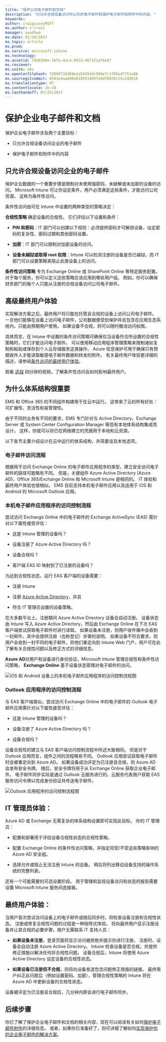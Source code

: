 ```yaml
---
title: "保护公司电子邮件和文档"
description: "只允许合规设备访问你公司的电子邮件和保护电子邮件和附件中的内容。"
keywords: 
author: craigcaseyMSFT
ms.author: v-craic
manager: swadhwa
ms.date: 01/10/2017
ms.topic: article
ms.prod: 
ms.service: microsoft-intune
ms.technology: 
ms.assetid: 78d8368e-1bfe-4ac4-991d-467321a76ed7
ms.reviewer: 
ms.suite: ems
ms.openlocfilehash: f209973d304e1a54393dc994e7c3785e4f751a88
ms.sourcegitcommit: 0541e4aa400a818551469fe9df8929c25c2dd918
ms.translationtype: HT
ms.contentlocale: zh-CN
ms.lasthandoff: 07/25/2017
---
```

# <a name="protecting-corporate-email-and-documents"></a>保护企业电子邮件和文档
保护企业电子邮件涉及两个主要目标：

-   只允许合规设备访问企业的电子邮件

-   保护电子邮件和附件中的内容

## <a name="allow-only-compliant-devices-to-access-your-companys-email"></a>只允许合规设备访问企业的电子邮件
保护企业数据的一个重要步骤是限制对未使用强密码、未破解或未加密的设备的访问。 Microsoft Intune 可让你设定条件，用户必须满足这些条件，才能访问公司资源。 这称为条件性访问。

条件性访问由可在 Intune 中设置的两种类型的策略决定：

**合规性策略** 确定设备的合规性。 它们评估以下设置和条件：

-   **PIN 和密码**：IT 部门可以创建以下规则：必须提供密码才可解锁设备，设定密码的复杂性、密码过期和其他密码设置。

-   **加密**：IT 部门可以限制对加密设备的访问。

-   **设备未越狱或取得 root 权限**：Intune 可以检测注册的设备是否已越狱，而 IT 部门可以设置策略来阻止此类设备上的访问。

**条件性访问策略** 专为 Exchange Online 或 SharePoint Online 等特定服务配置。 对于每个服务，你可以定义这些策略应该应用到哪些用户组。 例如，你可以确保财务部门的每个人只能从注册的合规设备访问公司电子邮件。

## <a name="high-level-end-user-experience"></a>高级最终用户体验
实现解决方案之后，最终用户将只能在托管且合规的设备上访问公司电子邮件。 一旦他们能够在设备上访问电子邮件，公司数据便受到保护并且包含在应用生态系统内，只能由预期用户使用。 如果设备不合规，则可以随时撤消访问权限。

具体而言，在 Intune 中设置的条件访问策略可确保仅当设备符合所设置的合规性策略时，它们才能访问电子邮件。 可以使用移动应用程序管理策略来限制诸如复制和粘贴或保存到个人云存储服务这类操作。 Azure 信息保护可用于确保只有预期收件人才能读取敏感电子邮件数据和转发的附件。 有关最终用户体验更详细的描述，请参阅[条件访问的最终用户体验](end-user-experience-conditional-access.md)。


观看 [这段](https://www.youtube.com/watch?feature=player_embedded&v=lYx3YIezccg) 四分钟的视频，了解条件性访问会如何影响最终用户。

## <a name="why-architecture-matters"></a>为什么体系结构很重要
EMS 和 Office 365 的不同组件构建用于在云中运行。 这带来了云的所有好处：可扩展性、灵活性和易管理性。

由于不同的业务有不同的要求，EMS 专门针对与 Active Directory、Exchange Server 或 System Center Configuration Manager 等现有本地体系结构集成而设计。 这样，你就可以将已在网络建立的凭据用于本地和云资源。

以下各节主要介绍设计在云中运行的体系结构，并简要谈及本地选项。

### <a name="email-access-flow"></a>电子邮件访问流程
根据用于访问 Exchange Online 的电子邮件应用程序的类型，建立安全访问电子邮件的路径可能略有不同。 但是，关键组件 Azure Active Directory (Azure AD)、Office 365/Exchange Online 和 Microsoft Intune 是相同的。 IT 体验和最终用户体验也很相似。 EMS 目前支持本机电子邮件应用以及适用于 iOS 和 Android 的 Microsoft Outlook 应用。

### <a name="access-control-flow-for-native-email-applications"></a>本机电子邮件应用程序的访问控制流程
尝试访问 Exchange Online 中的电子邮件的 Exchange ActiveSync (EAS) 需针对以下属性接受评估：

-   这是 Intune 管理的设备吗？

-   设备注册了 Azure Active Directory 吗？

-   设备合规吗？

-   客户端 EAS ID 映射到了已注册的设备吗？

为达到合规性状态，运行 EAS 客户端的设备需要：

-   注册 Intune

-   注册 [Azure Active Directory](https://msdn.microsoft.com/6a14cb1f-a058-4453-8ede-d9f4a66a7073.aspx)，并且

-   符合 IT 管理员设置的设备策略。

在大多数平台上，注册期间 Azure Active Directory 设备会自动注册。 设备状态由 Intune 写入 Azure Active Directory，然后由 Exchange Online 在下次 EAS 客户端尝试获取电子邮件时进行读取。 如果设备未注册，则用户收件箱中会收到一封邮件，其中会提供注册（也称登记）步骤的说明。 如果设备不符合要求，则用户会收到一封不同的电子邮件，将他们重定向到 Intune Web 门户，用户可在此了解有关合规性问题以及修正方式的详细信息。

**Azure AD**对用户和设备进行身份验证，Microsoft Intune 管理合规性和条件性访问策略， **Exchange Online** 基于设备状态管理对电子邮件的访问。

![iOS 和 Android 设备上的本机电子邮件应用程序的访问控制流程图](./media/ProtectEmail/Access-Control-Flow-For-Native-Email-Apps.png)

### <a name="access-control-flow-for-outlook-applications"></a>Outlook 应用程序的访问控制流程
与 EAS 客户端类似，尝试访问 Exchange Online 中的电子邮件的 Outlook 电子邮件应用需针对以下属性接受评估：

-   这是 Intune 管理的设备吗？

-   设备注册了 Azure Active Directory 吗？

-   设备合规吗？

设备合规性的建立与 EAS 客户端访问控制流程中所述大致相同。 但是对于 Outlook 应用而言，组件之间的流程略有不同。 Outlook 应用尝试获取电子邮件时会被重定向到 Azure AD。 如果设备成功评定为已注册且合规，则 Azure AD 会发布安全令牌。 随后，安全令牌将用于从 Exchange Online 获取企业电子邮件。 电子邮件同步实际是通过 Outlook 云服务进行的，云服务代表用户获取 EAS 服务访问令牌以完成身份验证并传送电子邮件。

![Outlook 应用程序的访问控制流程图](./media/ProtectEmail/Access-Control-Flow-For-Outlook-App.png)

## <a name="the-it-admin-experience"></a>IT 管理员体验：
Azure AD 或 Exchange 无需复杂的体系结构设置即可实现此目标。 你的 IT 管理员：

-   配置和部署用于评估设备合规性状态的合规性策略。

-   配置 Exchange Online 的条件性访问策略，并指定将受/不受这些策略影响的 Azure AD 安全组。

-   选择允许或阻止无法注册 Intune 的设备。 稍后将列出移动设备支持的操作系统的完整列表。

还有一个可能需要的可选设置阶段。 用于管理和监视设备访问和状态的报告需要设置 Microsoft Intune 服务间连接器。

## <a name="the-end-user-experience"></a>最终用户体验：
当用户首次尝试访问设备上的电子邮件或随后同步时，将检查设备注册和合规性状态。 注册或修复合规性问题的过程是一种指导式体验。 将向最终用户显示注册设备并让其合规的必要步骤，用户无需联系 IT 支持人员：

-   **如果设备未注册**，登录页面将显示访问被拒绝并提示你进行注册。 注册时，设备会自动注册 Azure Active Directory。 Intune 检查设备是否合规，并提供修正措施以解决任何非合规性问题。 设备合规后，Intune 将使用 Azure Active Directory 设定设备的合规性状态。

-   **如果设备已注册但不合规**，则将向设备发送包含问题修正措施的链接。 最终用户纠正此问题后（例如设置密码、加密），管理合规性策略的 Intune 将在 Azure AD 中更新设备的合规性状态。

设备被评定为已注册且合规后，几分钟内即会进行电子邮件同步。

## <a name="where-to-go-from-here"></a>后续步骤
你已了解了保护企业电子邮件和文档的相关内容，现在可以阅读有关如何[保护电子邮件附件](protect-email-attachments.md)的详细信息。 或者，如果你已准备好了，则可详细了解如何[实现保护你的企业电子邮件的解决方案](implement-solution.md)。
